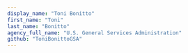 ```yaml
---
display_name: "Toni Bonitto"
first_name: "Toni"
last_name: "Bonitto"
agency_full_name: "U.S. General Services Administration"
github: "ToniBonittoGSA"
---
```

